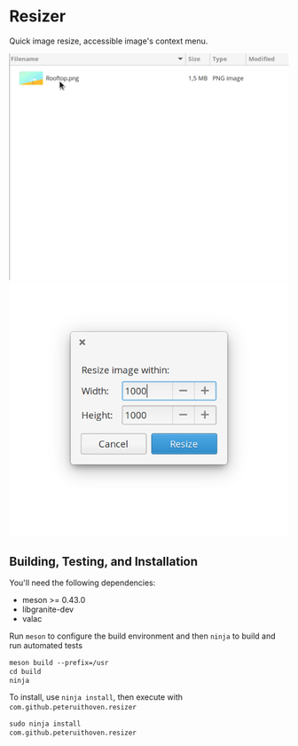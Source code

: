 # Resizer

Quick image resize, accessible image's context menu.

![Screen recording](Screen-recording.gif)
![Screenshot](screenshot.png)

## Building, Testing, and Installation

You'll need the following dependencies:

* meson >= 0.43.0
* libgranite-dev
* valac

Run `meson` to configure the build environment and then `ninja` to build and run automated tests

    meson build --prefix=/usr
    cd build
    ninja

To install, use `ninja install`, then execute with `com.github.peteruithoven.resizer`

    sudo ninja install
    com.github.peteruithoven.resizer
